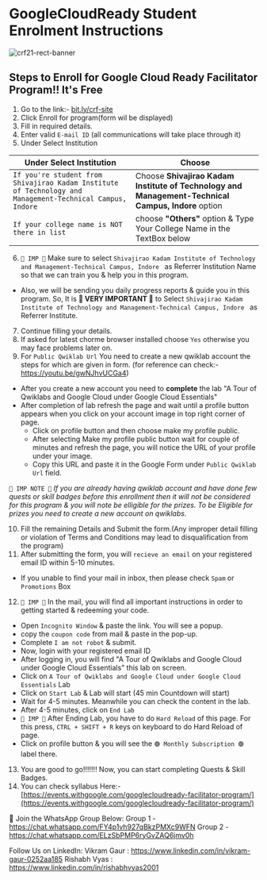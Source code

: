 ﻿# GoogleCloudReady Student Enrolment Instructions 

![crf21-rect-banner](https://user-images.githubusercontent.com/73075078/113981765-aa3a5300-9865-11eb-9a49-ddd150c3e96b.png)


## Steps to Enroll for Google Cloud Ready Facilitator Program!! It's Free

1) Go to the link:- [bit.ly/crf-site](bit.ly/crf-site)
2) Click Enroll for program(form wil be displayed)
3) Fill in required details.
4) Enter valid `E-mail ID` (all communications will take place through it)
5) Under Select Institution

| Under Select Institution | Choose |
| --- | --- |
| `If you're student from Shivajirao Kadam Institute of Technology and Management-Technical Campus, Indore` | Choose **Shivajirao Kadam Institute of Technology and Management-Technical Campus, Indore** option |
| `If your college name is NOT there in list` | choose **"Others"** option & Type Your College Name in the TextBox below |

6) `🔴 IMP 🔴` Make sure to select `Shivajirao Kadam Institute of Technology and Management-Technical Campus, Indore ` as Referrer Institution Name so that we can train you & help you in this program.
  - Also, we will be sending you daily progress reports & guide you in this program. So, It is **🔴 VERY IMPORTANT 🔴** to Select `Shivajirao Kadam Institute of Technology and Management-Technical Campus, Indore ` as Referrer Institute.
7) Continue filling your details.
8) If asked for latest chorme browser installed choose `Yes` otherwise you may face problems later on.
9) For `Public Qwiklab Url` You need to create a new qwiklab account the steps for which are given in form. (for reference can check:- https://youtu.be/gwNJhvUCGa4)
  - After you create a new account you need to **complete** the lab "A Tour of Qwiklabs and Google Cloud under Google Cloud Essentials"
  - After completion of lab refresh the page and wait until a profile button appears when you click on your account image in top right corner of page.
	- Click on profile button and then choose make my profile public.
	- After selecting Make my profile public button wait for couple of minutes and refresh the page, you will notice the URL of your profile under your image.
	- Copy this URL and paste it in the Google Form under `Public Qwiklab Url` field.

`🔴 IMP NOTE 🔴` *If you are already having qwiklab account and have done few quests or skill badges before this enrollment then it will not be considered for this program & you will note be elligible for the prizes. To be Eligible for prizes you need to create a new account on qwiklabs.*

10) Fill the remaining Details and Submit the form.(Any improper detail filling or violation of Terms and Conditions may lead to disqualification from the program)
11) After submitting the form, you will `recieve an email` on your registered email ID within 5-10 minutes.
  - If you unable to find your mail in inbox, then please check `Spam` or `Promotions` Box
12) `🔴 IMP 🔴` In the mail, you will find all important instructions in order to getting started & redeeming your code.
  - Open `Incognito Window` & paste the link. You will see a popup.
  - copy the `coupon code` from mail & paste in the pop-up.
  - Complete `I am not robot` & submit.
  - Now, login with your registered email ID
  - After logging in, you will find "A Tour of Qwiklabs and Google Cloud under Google Cloud Essentials" this lab on screen.
  - Click on `A Tour of Qwiklabs and Google Cloud under Google Cloud Essentials` Lab
  - Click on `Start Lab` & Lab will start (45 min Countdown will start)
  - Wait for 4-5 minutes. Meanwhile you can check the content in the lab.
  - After 4-5 minutes, click on `End Lab`
  - `🔴 IMP 🔴` After Ending Lab, you have to do `Hard Reload` of this page. For this press, `CTRL + SHIFT + R` keys on keyboard to do Hard Reload of page.
  - Click on profile button & you will see the `🟢 Monthly Subscription 🟢` label there.
13) You are good to go!!!!!!! Now, you can start completing Quests & Skill Badges.
14) You can check syllabus Here:- [https://events.withgoogle.com/googlecloudready-facilitator-program/](https://events.withgoogle.com/googlecloudready-facilitator-program/)

🔰 Join the WhatsApp Group Below:
Group 1 - https://chat.whatsapp.com/FY4p1vh927qBkzPMXc9WFN
Group 2 - https://chat.whatsapp.com/ELzSbPMP6ryGvZAQ6jmv0h 

Follow Us on LinkedIn:
Vikram Gaur : https://www.linkedin.com/in/vikram-gaur-0252aa185
Rishabh Vyas : https://www.linkedin.com/in/rishabhvyas2001

